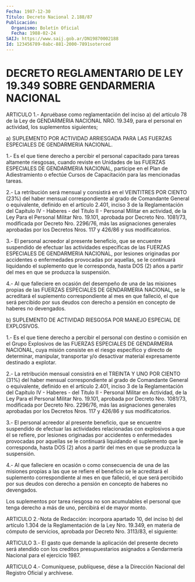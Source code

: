 ```yaml
---
Fecha: 1987-12-30
Título: Decreto Nacional 2.188/87
Publicación:
  Organismo: Boletín Oficial
  Fecha: 1988-02-24
SAIJ: https://www.saij.gob.ar/DN19870002188
Id: 123456789-0abc-881-2000-7891soterced
---
```

# DECRETO REGLAMENTARIO DE LEY 19.349 SOBRE GENDARMERIA NACIONAL

<a id="1"></a>
ARTICULO  1.-  Apruébase  como  reglamentación  del  inciso  a) del artículo 78 de la Ley de GENDARMERIA NACIONAL NRO. 19.349, para  el personal en actividad, los suplementos siguientes;

a)  SUPLEMENTO POR ACTIVIDAD ARRIESGADA PARA LAS FUERZAS ESPECIALES DE GENDARMERIA NACIONAL.

1.- Es  el  que  tiene  derecho  a percibir el personal capacitado para tareas altamente riesgosas, cuando  reviste en Unidades de las FUERZAS ESPECIALES DE GENDARMERIA NACIONAL,  participe  en  el Plan de  Adiestramiento  o  efectúe  Cursos  de    Capacitación para las mencionadas tareas.

2.- La retribución será mensual y consistirá en  el VEINTITRES  POR CIENTO  (23%)  del  haber  mensual  correspondiente  al   grado  de Comandante  General o equivalente, definido en el  artículo  2.401, inciso 3 de la  Reglamentación  del  Capítulo  IV  -  Haberes - del Título  II  -  Personal  Militar  en  actividad, de la Ley Para  el Personal Militar Nro. 19.101, aprobada  por  Decreto  Nro. 1081/73, modificada   por  Decreto    Nro.  2296/76,  más  las  asignaciones generales aprobadas  por  los  Decretos  Nros.  117  y 426/86 y sus modificatorios.

3.-  El personal acreedor al presente beneficio, que se  encuentre suspendido  de efectuar las actividades específicas  de las FUERZAS ESPECIALES DE  GENDARMERIA  NACIONAL,  por  lesiones originadas por accidentes  o  enfermedades  provocadas    por  aquellas,    se  le continuará  liquidando el suplemento que le corresponda, hasta  DOS (2) años a partir  del  mes  en que se produzca la suspensión.

4.- Al que falleciere en  ocasión  del  desempeño  de  una  de las misiones    propias   de  las  FUERZAS  ESPECIALES  DE  GENDARMERIA NACIONAL, se le acreditará  el  suplemento  correspondiente  al mes en que falleció, el que será percibido por sus  deudos  con derecho a pensión en concepto de haberes no devengados.

b)   SUPLEMENTO  DE  ACTIVIDAD  RIESGOSA  POR  MANEJO  ESPECIAL  DE EXPLOSIVOS.

1.- Es  el  que tiene derecho a percibir el personal con destino  o comisión en el  Grupo  Explosivos  de  las  FUERZAS  ESPECIALES  DE GENDARMERIA  NACIONAL, cuya misión consiste en el riesgo específico y directo de determinar,  manipular,    transportar  y/o desactivar material expresamente destinado a explotar.

2.-  La  retribución  mensual consistirá en el TREINTA Y  UNO  POR CIENTO  (31%)  del haber  mensual  correspondiente  al  grado    de Comandante General  o  equivalente,  definido en el artículo 2.401, inciso  3 de la Reglamentación del Capítulo  IV  -  Haberes  -  del Título II  -  Personal  Militar  en  Actividad,   de la Ley Para el Personal Militar Nro. 19.101,  aprobada por Decreto  Nro.  1081/73, modificada   por  Decreto    Nro.  2296/76,  más  las  asignaciones generales aprobadas  por    los  Decretos  Nros. 117 y 426/86 y sus modificatorios.

3.- El personal acreedor al presente beneficio,  que  se  encuentre suspendido  de efectuar las actividades relacionadas con explosivos a que él se refiere,  por  lesiones  originadas  por  accidentes  o enfermedades  provocadas  por aquellas  se le continuará liquidando el suplemento que le corresponda,   hasta DOS (2) años a partir del mes en que se produzca la suspensión.

4.- Al que falleciere en ocasión o  como  consecuencia  de una  de las  misiones  propias  a  las  que  se refiere el beneficio se  le acreditará el suplemento correspondiente  al  mes  en que falleció, el  que  será percibido por sus deudos  con derecho  a  pensión  en concepto de haberes no devengados.

Los suplementos  por tarea riesgosa no son acumulables el personal que tenga derecho a  más  de  uno,  percibirá  el   de mayor monto.

<a id="2"></a>
ARTICULO  2.-Nota de Redacción: incorpora apartado 10, del inciso b) del artículo 1.304 de la Reglamentación de la Ley Nro. 19.349, en materia de cómputo de servicios, aprobada por Decreto Nro. 3113/83, el siguiente:

<a id="3"></a>
ARTICULO  3.-  El  gasto  que  demande  la  aplicación del presente decreto será atendido con los creditos presupuestarios  asignados a Gendarmería Nacional para el ejercicio 1987.

<a id="4"></a>
ARTICULO  4.- Comuníquese, publíquese, dése a la Dirección Nacional del Registro Oficial y archívese.